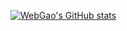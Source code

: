 [![WebGao's GitHub stats](https://github-readme-stats.vercel.app/api?username=WebGao&count_private=true)](https://github.com/WebGao)

<!-- ![Langs](https://github-readme-stats.vercel.app/api/top-langs/?username=WebGao&layout=compact) -->

<!-- (https://github.com/anuraghazra/github-readme-stats) --!>

<!-- ### Hi there 👋 --!>

<!--
**WebGao/WebGao** is a ✨ _special_ ✨ repository because its `README.md` (this file) appears on your GitHub profile.

Here are some ideas to get you started:

- 🔭 I’m currently working on ...
- 🌱 I’m currently learning ...
- 👯 I’m looking to collaborate on ...
- 🤔 I’m looking for help with ...
- 💬 Ask me about ...
- 📫 How to reach me: ...
- 😄 Pronouns: ...
- ⚡ Fun fact: ...
-->

